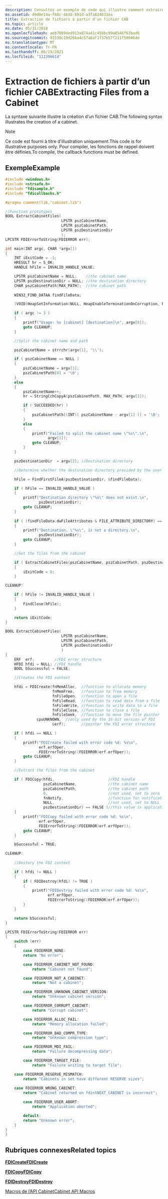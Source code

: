 ```yaml
---
description: Consultez un exemple de code qui illustre comment extraire des fichiers d’un fichier cab à l’aide de l’API Cabinet. Pour compiler, les fonctions de rappel doivent être définies.
ms.assetid: d9d0e14a-f68c-4b3d-b91d-a3fa824031ea
title: Extraction de fichiers à partir d’un fichier CAB
ms.topic: article
ms.date: 05/31/2018
ms.openlocfilehash: aeb7089ded913a874a41c458bc99a8546f63bad6
ms.sourcegitcommit: 91530c19d26ba4c57a6af1f37b57f211f580464e
ms.translationtype: MT
ms.contentlocale: fr-FR
ms.lasthandoff: 06/19/2021
ms.locfileid: "112396614"
---
```

# <a name="extracting-files-from-a-cabinet"></a><span data-ttu-id="f7a81-104">Extraction de fichiers à partir d’un fichier CAB</span><span class="sxs-lookup"><span data-stu-id="f7a81-104">Extracting Files from a Cabinet</span></span>

<span data-ttu-id="f7a81-105">La syntaxe suivante illustre la création d’un fichier CAB.</span><span class="sxs-lookup"><span data-stu-id="f7a81-105">The following syntax illustrates the creation of a cabinet.</span></span>

> [!Note]  
> <span data-ttu-id="f7a81-106">Ce code est fourni à titre d’illustration uniquement.</span><span class="sxs-lookup"><span data-stu-id="f7a81-106">This code is for illustrative purposes only.</span></span> <span data-ttu-id="f7a81-107">Pour compiler, les fonctions de rappel doivent être définies.</span><span class="sxs-lookup"><span data-stu-id="f7a81-107">To compile, the callback functions must be defined.</span></span>

 

## <a name="example"></a><span data-ttu-id="f7a81-108">Exemple</span><span class="sxs-lookup"><span data-stu-id="f7a81-108">Example</span></span>


```C++
#include <windows.h>
#include <strsafe.h>
#include "fdisample.h"
#include "fdicallbacks.h"

#pragma comment(lib,"cabinet.lib")

//Function prototypes
BOOL ExtractCabinetFiles(
                         LPSTR pszCabinetName, 
                         LPSTR pszCabinetPath,
                         LPSTR pszDestinationDir 
                         );
LPCSTR FDIErrorToString(FDIERROR err);

int main(INT argc, CHAR *argv[])
{
    INT iExitCode = -1;
    HRESULT hr = S_OK;
    HANDLE hFile = INVALID_HANDLE_VALUE;

    LPSTR pszCabinetName = NULL;    //the cabinet name
    LPSTR pszDestinationDir = NULL; //the destination directory
    CHAR pszCabinetPath[MAX_PATH];  //the cabinet path
    
    WIN32_FIND_DATAA findFileData;

    (VOID)HeapSetInformation(NULL, HeapEnableTerminationOnCorruption, NULL, 0);

    if ( argc != 3 )
    {
        printf("Usage: %s [cabinet] [destination]\n", argv[0]);
        goto CLEANUP;
    }

    //Split the cabinet name and path

    pszCabinetName = strrchr(argv[1], '\\');

    if ( pszCabinetName == NULL )
    {
        pszCabinetName = argv[1];
        pszCabinetPath[0] = '\0'; 
    }
    else
    {
        pszCabinetName++;
        hr = StringCchCopyA(pszCabinetPath, MAX_PATH, argv[1]);

        if ( SUCCEEDED(hr) )
        {
            pszCabinetPath[(INT)( pszCabinetName - argv[1] )] = '\0';
        }
        else
        {
            printf("Failed to split the cabinet name \"%s\".\n",
                   argv[1]);
            goto CLEANUP;
        }
    }

    pszDestinationDir  = argv[2]; //Destination directory

    //Determine whether the destination directory provided by the user exists

    hFile = FindFirstFileA(pszDestinationDir, &findFileData);

    if ( hFile == INVALID_HANDLE_VALUE )
    {
        printf("Destination directory \"%s\" does not exist.\n", 
               pszDestinationDir);
        goto CLEANUP;
    }
    
    if ( (findFileData.dwFileAttributes & FILE_ATTRIBUTE_DIRECTORY) == FALSE )
    {
        printf("Destination, \"%s\", is not a directory.\n", 
               pszDestinationDir);
        goto CLEANUP;
    }

    //Get the files from the cabinet

    if ( ExtractCabinetFiles(pszCabinetName, pszCabinetPath, pszDestinationDir) == TRUE )
    {
        iExitCode = 0;
    }

CLEANUP:

    if ( hFile != INVALID_HANDLE_VALUE )
    {
        FindClose(hFile);
    }

    return iExitCode;
}

BOOL ExtractCabinetFiles(
                         LPSTR pszCabinetName, 
                         LPSTR pszCabinetPath,
                         LPSTR pszDestinationDir 
                         )
{
    ERF  erf;         //FDI error structure
    HFDI hfdi = NULL; //FDI handle
    BOOL bSuccessful = FALSE;

    //Creates the FDI context

    hfdi = FDICreate(fnMemAlloc,  //function to allocate memory
                     fnMemFree,   //function to free memory
                     fnFileOpen,  //function to open a file
                     fnFileRead,  //function to read data from a file
                     fnFileWrite, //function to write data to a file
                     fnFileClose, //function to close a file
                     fnFileSeek,  //function to move the file pointer
              cpuUNKNOWN,  //only used by the 16-bit version of FDI
                     &erf);       //pointer the FDI error structure

    if ( hfdi == NULL )
    {
        printf("FDICreate failed with error code %d: %s\n",
               erf.erfOper,
               FDIErrorToString((FDIERROR)erf.erfOper));
        goto CLEANUP;
    }

    //Extract the files from the cabinet

    if ( FDICopy(hfdi,                        //FDI handle
                 pszCabinetName,              //the cabinet name
                 pszCabinetPath,              //the cabinet path
                 0,                           //not used, set to zero
                 fnNotify,                    //function for notifications
                 NULL,                        //not used, set to NULL
                 pszDestinationDir) == FALSE )//this value is application-specific 
    {
        printf("FDICopy failed with error code %d: %s\n",
               erf.erfOper,
               FDIErrorToString((FDIERROR)erf.erfOper));
        goto CLEANUP;
    }

    bSuccessful = TRUE;

CLEANUP:
    
    //Destory the FDI context

    if ( hfdi != NULL )
    {
        if ( FDIDestroy(hfdi) != TRUE )
        {
            printf("FDIDestroy failed with error code %d: %s\n",
                   erf.erfOper,
                   FDIErrorToString((FDIERROR)erf.erfOper));
        }
    }

    return bSuccessful;
}

LPCSTR FDIErrorToString(FDIERROR err)
{
    switch (err)
    {      
        case FDIERROR_NONE:
        return "No error";

        case FDIERROR_CABINET_NOT_FOUND:
            return "Cabinet not found";

        case FDIERROR_NOT_A_CABINET:
            return "Not a cabinet";

        case FDIERROR_UNKNOWN_CABINET_VERSION:
            return "Unknown cabinet version";

        case FDIERROR_CORRUPT_CABINET:
            return "Corrupt cabinet";

        case FDIERROR_ALLOC_FAIL:
            return "Memory allocation failed";

        case FDIERROR_BAD_COMPR_TYPE:
            return "Unknown compression type";

        case FDIERROR_MDI_FAIL:
            return "Failure decompressing data";

        case FDIERROR_TARGET_FILE:
            return "Failure writing to target file";

    case FDIERROR_RESERVE_MISMATCH:
        return "Cabinets in set have different RESERVE sizes";
            
    case FDIERROR_WRONG_CABINET:
        return "Cabinet returned on fdintNEXT_CABINET is incorrect";

        case FDIERROR_USER_ABORT:
            return "Application aborted";

        default:
        return "Unknown error";
    }
}
}
```



## <a name="related-topics"></a><span data-ttu-id="f7a81-109">Rubriques connexes</span><span class="sxs-lookup"><span data-stu-id="f7a81-109">Related topics</span></span>

<dl> <dt>

[<span data-ttu-id="f7a81-110">**FDICreate**</span><span class="sxs-lookup"><span data-stu-id="f7a81-110">**FDICreate**</span></span>](/windows/desktop/api/Fdi/nf-fdi-fdicreate)
</dt> <dt>

[<span data-ttu-id="f7a81-111">**FDICopy**</span><span class="sxs-lookup"><span data-stu-id="f7a81-111">**FDICopy**</span></span>](/windows/desktop/api/Fdi/nf-fdi-fdicopy)
</dt> <dt>

[<span data-ttu-id="f7a81-112">**FDIDestroy**</span><span class="sxs-lookup"><span data-stu-id="f7a81-112">**FDIDestroy**</span></span>](/windows/desktop/api/Fdi/nf-fdi-fdidestroy)
</dt> <dt>

[<span data-ttu-id="f7a81-113">Macros de l’API Cabinet</span><span class="sxs-lookup"><span data-stu-id="f7a81-113">Cabinet API Macros</span></span>](cabinet-api-macros.md)
</dt> </dl>

 

 




